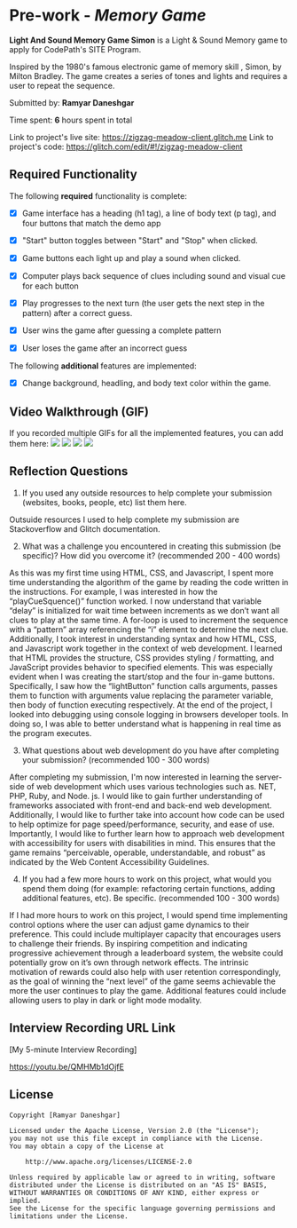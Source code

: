 # Pre-work - *Memory Game*

**Light And Sound Memory Game Simon** is a Light & Sound Memory game to apply for CodePath's SITE Program. 

Inspired by the 1980's famous electronic game of memory skill , Simon, by Milton Bradley. The game creates a series of tones and lights and requires a user to repeat the sequence.

Submitted by: **Ramyar Daneshgar**

Time spent: **6** hours spent in total

Link to project's live site: https://zigzag-meadow-client.glitch.me
Link to project's code: https://glitch.com/edit/#!/zigzag-meadow-client

## Required Functionality

The following **required** functionality is complete:

* [x] Game interface has a heading (h1 tag), a line of body text (p tag), and four buttons that match the demo app
* [x] "Start" button toggles between "Start" and "Stop" when clicked. 
* [x] Game buttons each light up and play a sound when clicked. 
* [x] Computer plays back sequence of clues including sound and visual cue for each button
* [x] Play progresses to the next turn (the user gets the next step in the pattern) after a correct guess. 
* [x] User wins the game after guessing a complete pattern
* [x] User loses the game after an incorrect guess


The following **additional** features are implemented:

- [x] Change background, headling, and body text color within the game.

## Video Walkthrough (GIF)

If you recorded multiple GIFs for all the implemented features, you can add them here:
![](https://media.giphy.com/media/0S8RTFQtfG5YQSd3mJ/giphy.gif)
![](https://media.giphy.com/media/75WQjRbc30HutEoQHJ/giphy.gif)
![](https://media.giphy.com/media/a91WKil9CDK4IBsrbA/giphy.gif)
![](gif4-link-here)

## Reflection Questions
1. If you used any outside resources to help complete your submission (websites, books, people, etc) list them here. 

  Outsuide resources I used to help complete my submission are Stackoverflow and Glitch documentation.

2. What was a challenge you encountered in creating this submission (be specific)? How did you overcome it? (recommended 200 - 400 words) 

As this was my first time using HTML, CSS, and Javascript, I spent more time understanding the algorithm of the game by reading the code written in the instructions. For example, I was interested in how the “playCueSquence()” function worked. I now understand that variable “delay” is initialized for wait time between increments as we don’t want all clues to play at the same time. A for-loop is used to increment the sequence with a “pattern” array referencing the “i” element to determine the next clue. Additionally, I took interest in understanding syntax and how HTML, CSS, and Javascript work together in the context of web development. I learned that HTML provides the structure, CSS provides styling / formatting, and JavaScript provides behavior to specified elements. This was especially evident when I was creating the start/stop and the four in-game buttons. Specifically, I saw how the “lightButton” function calls arguments, passes them to function with arguments value replacing the parameter variable, then body of function executing respectively.  At the end of the project, I looked into debugging using console logging in browsers developer tools. In doing so, I was able to better understand what is happening in real time as the program executes. 


3. What questions about web development do you have after completing your submission? (recommended 100 - 300 words) 

After completing my submission, I'm now interested in learning the server-side of web development which uses various technologies such as. NET, PHP, Ruby, and Node. js. I would like to gain further understanding of frameworks associated with front-end and back-end web development. Additionally, I would like to further take into account how code can be used to help optimize for page speed/performance, security, and ease of use. Importantly, I would like to further learn how to approach web development with accessibility for users with disabilities in mind. This ensures that the game remains “perceivable, operable, understandable, and robust” as indicated by the Web Content Accessibility Guidelines. 


4. If you had a few more hours to work on this project, what would you spend them doing (for example: refactoring certain functions, adding additional features, etc). Be specific. (recommended 100 - 300 words) 

If I had more hours to work on this project, I would spend time implementing control options where the user can adjust game dynamics to their preference. This could include multiplayer capacity that encourages users to challenge their friends. By inspiring competition and indicating progressive achievement through a leaderboard system, the website could potentially grow on it’s own through network effects. The intrinsic motivation of rewards could also help with user retention correspondingly, as the goal of winning the “next level” of the game seems achievable the more the user continues to play the game. Additional features could include allowing users to play in dark or light mode modality.



## Interview Recording URL Link

[My 5-minute Interview Recording]

https://youtu.be/QMHMb1dOjfE


## License

    Copyright [Ramyar Daneshgar]

    Licensed under the Apache License, Version 2.0 (the "License");
    you may not use this file except in compliance with the License.
    You may obtain a copy of the License at

        http://www.apache.org/licenses/LICENSE-2.0

    Unless required by applicable law or agreed to in writing, software
    distributed under the License is distributed on an "AS IS" BASIS,
    WITHOUT WARRANTIES OR CONDITIONS OF ANY KIND, either express or implied.
    See the License for the specific language governing permissions and
    limitations under the License.
